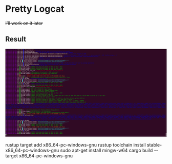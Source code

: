 # Pretty Logcat

~~I'll work on it later~~

## Result

![alt text](https://raw.githubusercontent.com/PrettyLogcat/pretty-logcat/main/images/result.png)

rustup target add x86_64-pc-windows-gnu
rustup toolchain install stable-x86_64-pc-windows-gnu
sudo apt-get install mingw-w64
cargo build --target x86_64-pc-windows-gnu